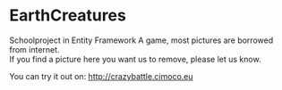 # EarthCreatures

Schoolproject in Entity Framework
A game, most pictures are borrowed from internet.  
If you find a picture here you want us to remove, please let us know.

You can try it out on: http://crazybattle.cimoco.eu
